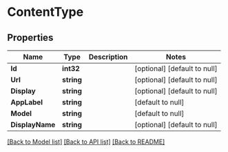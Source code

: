 # ContentType

## Properties
Name | Type | Description | Notes
------------ | ------------- | ------------- | -------------
**Id** | **int32** |  | [optional] [default to null]
**Url** | **string** |  | [optional] [default to null]
**Display** | **string** |  | [optional] [default to null]
**AppLabel** | **string** |  | [default to null]
**Model** | **string** |  | [default to null]
**DisplayName** | **string** |  | [optional] [default to null]

[[Back to Model list]](../README.md#documentation-for-models) [[Back to API list]](../README.md#documentation-for-api-endpoints) [[Back to README]](../README.md)


